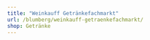 ```yaml
---
title: "Weinkauff Getränkefachmarkt"
url: /blumberg/weinkauff-getraenkefachmarkt/
shop: Getränke
---
```

